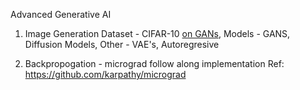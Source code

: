 Advanced Generative AI

1. Image Generation
Dataset - CIFAR-10 [on GANs](https://www.kaggle.com/c/cifar-10/), Models - GANS, Diffusion Models,  Other - VAE's, Autoregresive 

2. Backpropogation - micrograd follow along implementation
   Ref: https://github.com/karpathy/micrograd







